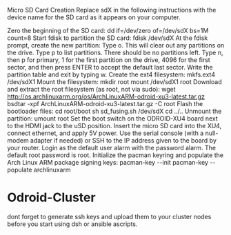 Micro SD Card Creation
Replace sdX in the following instructions with the device name for the SD card as it appears on your computer.

Zero the beginning of the SD card:
dd if=/dev/zero of=/dev/sdX bs=1M count=8
Start fdisk to partition the SD card:
fdisk /dev/sdX
At the fdisk prompt, create the new partition:
Type o. This will clear out any partitions on the drive.
Type p to list partitions. There should be no partitions left.
Type n, then p for primary, 1 for the first partition on the drive, 4096 for the first sector, and then press ENTER to accept the default last sector.
Write the partition table and exit by typing w.
Create the ext4 filesystem:
mkfs.ext4 /dev/sdX1
Mount the filesystem:
mkdir root
mount /dev/sdX1 root
Download and extract the root filesystem (as root, not via sudo):
wget http://os.archlinuxarm.org/os/ArchLinuxARM-odroid-xu3-latest.tar.gz
bsdtar -xpf ArchLinuxARM-odroid-xu3-latest.tar.gz -C root
Flash the bootloader files:
cd root/boot
sh sd_fusing.sh /dev/sdX
cd ../..
Unmount the partition:
umount root
Set the boot switch on the ODROID-XU4 board next to the HDMI jack to the uSD position.
Insert the micro SD card into the XU4, connect ethernet, and apply 5V power.
Use the serial console (with a null-modem adapter if needed) or SSH to the IP address given to the board by your router.
Login as the default user alarm with the password alarm.
The default root password is root.
Initialize the pacman keyring and populate the Arch Linux ARM package signing keys:
pacman-key --init
pacman-key --populate archlinuxarm


# Odroid-Cluster

dont forget to generate ssh keys and upload them to your cluster nodes before you start using dsh or ansible ascripts.
